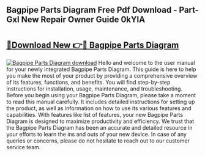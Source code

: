 ## Bagpipe Parts Diagram Free Pdf Download - Part-GxI New Repair Owner Guide 0kYIA

# <h2><a href="http://dflr34k.blite.top/?on=Bagpipe+Parts+Diagram">🔗Download New 👉🔴 Bagpipe Parts Diagram</a></h2>

[![Bagpipe Parts Diagram download](https://i.imgur.com/lujVjoI.png)](http://dflr34k.blite.top/?on=Bagpipe+Parts+Diagram)
Hello and welcome to the user manual for your newly integrated Bagpipe Parts Diagram. This guide is here to help you make the most of your product by providing a comprehensive overview of its features, functions, and benefits. You will find step-by-step instructions for installation, usage, maintenance, and troubleshooting. Before you begin using your Bagpipe Parts Diagram, please take a moment to read this manual carefully. It includes detailed instructions for setting up the product, as well as information on how to use its various features and capabilities. With features like list of features, your new Bagpipe Parts Diagram is designed to maximize productivity and efficiency. We trust that the Bagpipe Parts Diagram has been an accurate and detailed resource in your efforts to learn the ins and outs of your new device. In case of any queries or concerns, please do not hesitate to reach out to our customer service team.
